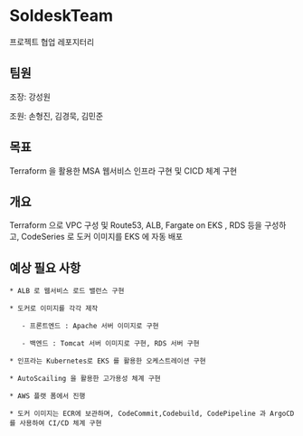 # SoldeskTeam
프로젝트 협업 레포지터리

## 팀원

조장: 강성원

조원: 손형진, 김경묵, 김민준


## 목표 

Terraform 을 활용한 MSA 웹서비스 인프라 구현 및 CICD 체계 구현
	
## 개요

Terraform 으로 VPC 구성 및 Route53, ALB, Fargate on EKS , RDS 등을 구성하고, CodeSeries 로 도커 이미지를 EKS 에 자동 배포
	
	
## 예상 필요 사항	

	* ALB 로 웹서비스 로드 밸런스 구현
        
	* 도커로 이미지를 각각 제작 
        
	   - 프론트엔드 : Apache 서버 이미지로 구현
           
	   - 백엔드 : Tomcat 서버 이미지로 구현, RDS 서버 구현 
           
	* 인프라는 Kubernetes로 EKS 를 활용한 오케스트레이션 구현
        
	* AutoScailing 을 활용한 고가용성 체계 구현
        
	* AWS 플랫 폼에서 진행 
        
	* 도커 이미지는 ECR에 보관하며, CodeCommit,Codebuild, CodePipeline 과 ArgoCD를 사용하여 CI/CD 체계 구현

	   
